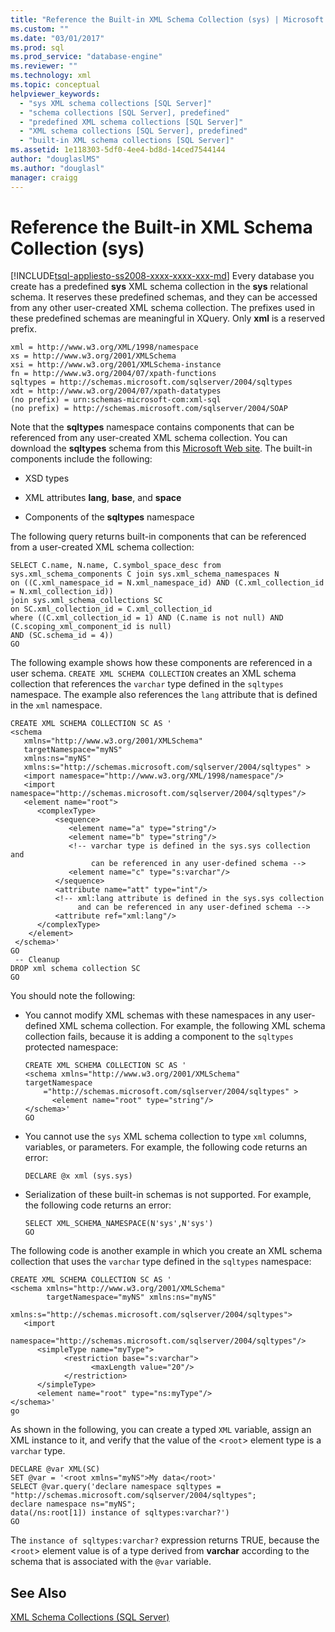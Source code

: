 ```yaml
---
title: "Reference the Built-in XML Schema Collection (sys) | Microsoft Docs"
ms.custom: ""
ms.date: "03/01/2017"
ms.prod: sql
ms.prod_service: "database-engine"
ms.reviewer: ""
ms.technology: xml
ms.topic: conceptual
helpviewer_keywords: 
  - "sys XML schema collections [SQL Server]"
  - "schema collections [SQL Server], predefined"
  - "predefined XML schema collections [SQL Server]"
  - "XML schema collections [SQL Server], predefined"
  - "built-in XML schema collections [SQL Server]"
ms.assetid: 1e118303-5df0-4ee4-bd8d-14ced7544144
author: "douglaslMS"
ms.author: "douglasl"
manager: craigg
---
```

# Reference the Built-in XML Schema Collection (sys)
[!INCLUDE[tsql-appliesto-ss2008-xxxx-xxxx-xxx-md](../../includes/tsql-appliesto-ss2008-xxxx-xxxx-xxx-md.md)]
  Every database you create has a predefined **sys** XML schema collection in the **sys** relational schema. It reserves these predefined schemas, and they can be accessed from any other user-created XML schema collection. The prefixes used in these predefined schemas are meaningful in XQuery. Only **xml** is a reserved prefix.  
  
```  
xml = http://www.w3.org/XML/1998/namespace  
xs = http://www.w3.org/2001/XMLSchema  
xsi = http://www.w3.org/2001/XMLSchema-instance  
fn = http://www.w3.org/2004/07/xpath-functions  
sqltypes = http://schemas.microsoft.com/sqlserver/2004/sqltypes  
xdt = http://www.w3.org/2004/07/xpath-datatypes  
(no prefix) = urn:schemas-microsoft-com:xml-sql  
(no prefix) = http://schemas.microsoft.com/sqlserver/2004/SOAP  
```  
  
 Note that the **sqltypes** namespace contains components that can be referenced from any user-created XML schema collection. You can download the **sqltypes** schema from this [Microsoft Web site](http://go.microsoft.com/fwlink/?linkid=31850). The built-in components include the following:  
  
-   XSD types  
  
-   XML attributes **lang**, **base**, and **space**  
  
-   Components of the **sqltypes** namespace  
  
 The following query returns built-in components that can be referenced from a user-created XML schema collection:  
  
```  
SELECT C.name, N.name, C.symbol_space_desc from sys.xml_schema_components C join sys.xml_schema_namespaces N  
on ((C.xml_namespace_id = N.xml_namespace_id) AND (C.xml_collection_id = N.xml_collection_id))  
join sys.xml_schema_collections SC  
on SC.xml_collection_id = C.xml_collection_id  
where ((C.xml_collection_id = 1) AND (C.name is not null) AND (C.scoping_xml_component_id is null)   
AND (SC.schema_id = 4))  
GO  
```  
  
 The following example shows how these components are referenced in a user schema. `CREATE XML SCHEMA COLLECTION` creates an XML schema collection that references the `varchar` type defined in the `sqltypes` namespace. The example also references the `lang` attribute that is defined in the `xml` namespace.  
  
```  
CREATE XML SCHEMA COLLECTION SC AS '  
<schema   
   xmlns="http://www.w3.org/2001/XMLSchema"   
   targetNamespace="myNS"  
   xmlns:ns="myNS"  
   xmlns:s="http://schemas.microsoft.com/sqlserver/2004/sqltypes" >   
   <import namespace="http://www.w3.org/XML/1998/namespace"/>  
   <import namespace="http://schemas.microsoft.com/sqlserver/2004/sqltypes"/>  
   <element name="root">  
      <complexType>  
          <sequence>  
             <element name="a" type="string"/>  
             <element name="b" type="string"/>  
             <!-- varchar type is defined in the sys.sys collection and   
                  can be referenced in any user-defined schema -->  
             <element name="c" type="s:varchar"/>  
          </sequence>  
          <attribute name="att" type="int"/>  
          <!-- xml:lang attribute is defined in the sys.sys collection   
               and can be referenced in any user-defined schema -->  
          <attribute ref="xml:lang"/>  
      </complexType>  
    </element>  
 </schema>'  
GO  
 -- Cleanup  
DROP xml schema collection SC   
GO  
```  
  
 You should note the following:  
  
-   You cannot modify XML schemas with these namespaces in any user-defined XML schema collection. For example, the following XML schema collection fails, because it is adding a component to the `sqltypes` protected namespace:  
  
    ```  
    CREATE XML SCHEMA COLLECTION SC AS '  
    <schema xmlns="http://www.w3.org/2001/XMLSchema"   
    targetNamespace    
        ="http://schemas.microsoft.com/sqlserver/2004/sqltypes" >   
          <element name="root" type="string"/>  
    </schema>'  
    GO  
    ```  
  
-   You cannot use the `sys` XML schema collection to type `xml` columns, variables, or parameters. For example, the following code returns an error:  
  
    ```  
    DECLARE @x xml (sys.sys)  
    ```  
  
-   Serialization of these built-in schemas is not supported. For example, the following code returns an error:  
  
    ```  
    SELECT XML_SCHEMA_NAMESPACE(N'sys',N'sys')  
    GO  
    ```  
  
 The following code is another example in which you create an XML schema collection that uses the `varchar` type defined in the `sqltypes` namespace:  
  
```  
CREATE XML SCHEMA COLLECTION SC AS '  
<schema xmlns="http://www.w3.org/2001/XMLSchema"   
        targetNamespace="myNS" xmlns:ns="myNS"  
        xmlns:s="http://schemas.microsoft.com/sqlserver/2004/sqltypes">  
   <import     
     namespace="http://schemas.microsoft.com/sqlserver/2004/sqltypes"/>  
      <simpleType name="myType">  
            <restriction base="s:varchar">  
                  <maxLength value="20"/>  
            </restriction>  
      </simpleType>  
      <element name="root" type="ns:myType"/>  
</schema>'  
go  
```  
  
 As shown in the following, you can create a typed `XML` variable, assign an XML instance to it, and verify that the value of the <`root`> element type is a `varchar` type.  
  
```  
DECLARE @var XML(SC)  
SET @var = '<root xmlns="myNS">My data</root>'  
SELECT @var.query('declare namespace sqltypes = "http://schemas.microsoft.com/sqlserver/2004/sqltypes";  
declare namespace ns="myNS";   
data(/ns:root[1]) instance of sqltypes:varchar?')  
GO  
```  
  
 The `instance of sqltypes:varchar?` expression returns TRUE, because the <`root`> element value is of a type derived from **varchar** according to the schema that is associated with the `@var` variable.  
  
## See Also  
 [XML Schema Collections &#40;SQL Server&#41;](../../relational-databases/xml/xml-schema-collections-sql-server.md)  
  
  
